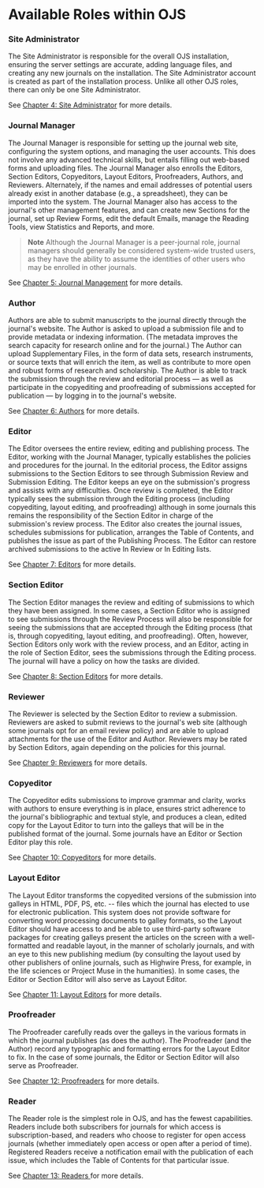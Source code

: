 # Available Roles within OJS


### Site Administrator



The Site Administrator is responsible for the overall OJS installation, ensuring the server settings are accurate, adding language files, and creating any new journals on the installation. The Site Administrator account is created as part of the installation process. Unlike all other OJS roles, there can only be one Site Administrator.

See [Chapter 4: Site Administrator](https://docs.pkp.sfu.ca/learning-ojs-2/en/site_administrator) for more details.


### Journal Manager


The Journal Manager is responsible for setting up the journal web site, configuring the system options, and managing the user accounts. This does not involve any advanced technical skills, but entails filling out web-based forms and uploading files. The Journal Manager also enrolls the Editors, Section Editors, Copyeditors, Layout Editors, Proofreaders, Authors, and Reviewers. Alternately, if the names and email addresses of potential users already exist in another database (e.g., a spreadsheet), they can be imported into the system. The Journal Manager also has access to the journal's other management features, and can create new Sections for the journal, set up Review Forms, edit the default Emails, manage the Reading Tools, view Statistics and Reports, and more.


> **Note** Although the Journal Manager is a peer-journal role, journal managers should generally be considered system-wide trusted users, as they have the ability to assume the identities of other users who may be enrolled in other journals.

See [Chapter 5: Journal Management](https://docs.pkp.sfu.ca/learning-ojs-2/en/journal_management) for more details.


### Author



Authors are able to submit manuscripts to the journal directly through the journal's website. The Author is asked to upload a submission file and to provide metadata or indexing information. (The metadata improves the search capacity for research online and for the journal.) The Author can upload Supplementary Files, in the form of data sets, research instruments, or source texts that will enrich the item, as well as contribute to more open and robust forms of research and scholarship. The Author is able to track the submission through the review and editorial process — as well as participate in the copyediting and proofreading of submissions accepted for publication — by logging in to the journal's website.

See [Chapter 6: Authors](https://docs.pkp.sfu.ca/learning-ojs-2/en/authors) for more details.



### Editor



The Editor oversees the entire review, editing and publishing process. The Editor, working with the Journal Manager, typically establishes the policies and procedures for the journal. In the editorial process, the Editor assigns submissions to the Section Editors to see through Submission Review and Submission Editing. The Editor keeps an eye on the submission's progress and assists with any difficulties. Once review is completed, the Editor typically sees the submission through the Editing process (including copyediting, layout editing, and proofreading) although in some journals this remains the responsibility of the Section Editor in charge of the submission's review process. The Editor also creates the journal issues, schedules submissions for publication, arranges the Table of Contents, and publishes the issue as part of the Publishing Process. The Editor can restore archived submissions to the active In Review or In Editing lists.

See [Chapter 7: Editors](https://docs.pkp.sfu.ca/learning-ojs-2/en/editors) for more details.


### Section Editor



The Section Editor manages the review and editing of submissions to which they have been assigned. In some cases, a Section Editor who is assigned to see submissions through the Review Process will also be responsible for seeing the submissions that are accepted through the Editing process (that is, through copyediting, layout editing, and proofreading). Often, however, Section Editors only work with the review process, and an Editor, acting in the role of Section Editor, sees the submissions through the Editing process. The journal will have a policy on how the tasks are divided.

See [Chapter 8: Section Editors](https://docs.pkp.sfu.ca/learning-ojs-2/en/section_editors) for more details.


### Reviewer



The Reviewer is selected by the Section Editor to review a submission. Reviewers are asked to submit reviews to the journal's web site (although some journals opt for an email review policy) and are able to upload attachments for the use of the Editor and Author. Reviewers may be rated by Section Editors, again depending on the policies for this journal.

See [Chapter 9: Reviewers](https://docs.pkp.sfu.ca/learning-ojs-2/en/reviewers) for more details.


### Copyeditor



The Copyeditor edits submissions to improve grammar and clarity, works with authors to ensure everything is in place, ensures strict adherence to the journal's bibliographic and textual style, and produces a clean, edited copy for the Layout Editor to turn into the galleys that will be in the published format of the journal. Some journals have an Editor or Section Editor play this role.

See [Chapter 10: Copyeditors](https://docs.pkp.sfu.ca/learning-ojs-2/en/copyeditors) for more details.



### Layout Editor



The Layout Editor transforms the copyedited versions of the submission into galleys in HTML, PDF, PS, etc. -- files which the journal has elected to use for electronic publication. This system does not provide software for converting word processing documents to galley formats, so the Layout Editor should have access to and be able to use third-party software packages for creating galleys present the articles on the screen with a well-formatted and readable layout, in the manner of scholarly journals, and with an eye to this new publishing medium (by consulting the layout used by other publishers of online journals, such as Highwire Press, for example, in the life sciences or Project Muse in the humanities). In some cases, the Editor or Section Editor will also serve as Layout Editor.

See [Chapter 11: Layout Editors](https://docs.pkp.sfu.ca/learning-ojs-2/en/layout_editors) for more details.



### Proofreader



The Proofreader carefully reads over the galleys in the various formats in which the journal publishes (as does the author). The Proofreader (and the Author) record any typographic and formatting errors for the Layout Editor to fix. In the case of some journals, the Editor or Section Editor will also serve as Proofreader.

See [Chapter 12: Proofreaders](https://docs.pkp.sfu.ca/learning-ojs-2/en/proofreaders) for more details.


### Reader



The Reader role is the simplest role in OJS, and has the fewest capabilities. Readers include both subscribers for journals for which access is subscription-based, and readers who choose to register for open access journals (whether immediately open access or open after a period of time). Registered Readers receive a notification email with the publication of each issue, which includes the Table of Contents for that particular issue.

See [Chapter 13: Readers ](https://docs.pkp.sfu.ca/learning-ojs-2/en/readers)for more details.



